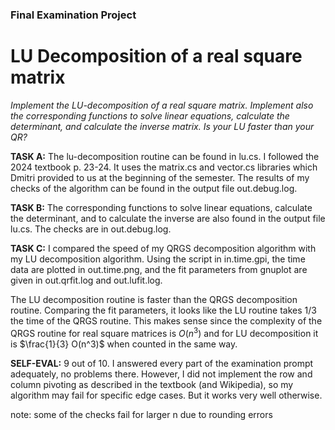 ### Final Examination Project
# LU Decomposition of a real square matrix

_Implement the LU-decomposition of a real square matrix. Implement also the corresponding functions to solve linear equations, calculate the determinant, and calculate the inverse matrix. Is your LU faster than your QR?_

**TASK A:** The lu-decomposition routine can be found in lu.cs. I followed the 2024 textbook p. 23-24. It uses the matrix.cs and vector.cs libraries which Dmitri provided to us at the beginning of the semester. The results of my checks of the algorithm can be found in the output file out.debug.log.

**TASK B:** The corresponding functions to solve linear equations, calculate the determinant, and to calculate the inverse are also found in the output file lu.cs. The checks are in out.debug.log.

**TASK C:** I compared the speed of my QRGS decomposition algorithm with my LU decomposition algorithm. Using the script in in.time.gpi, the time data are plotted in out.time.png, and the fit parameters from gnuplot are given in out.qrfit.log and out.lufit.log. 

The LU decomposition routine is faster than the QRGS decomposition routine. Comparing the fit parameters, it looks like the LU routine takes 1/3 the time of the QRGS routine. This makes sense since the complexity of the QRGS routine for real square matrices is $O(n^3)$ and for LU decomposition it is $\frac{1}{3} O(n^3)$ when counted in the same way.

**SELF-EVAL:** 9 out of 10. I answered every part of the examination prompt adequately, no problems there. However, I did not implement the row and column pivoting as described in the textbook (and Wikipedia), so my algorithm may fail for specific edge cases. But it works very well otherwise.

note: some of the checks fail for larger n due to rounding errors

